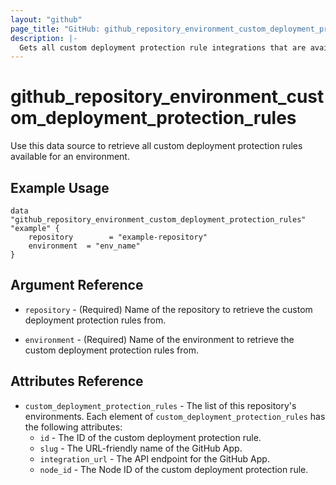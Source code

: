 ```yaml
---
layout: "github"
page_title: "GitHub: github_repository_environment_custom_deployment_protection_rules"
description: |-
  Gets all custom deployment protection rule integrations that are available for an environment.
---
```


# github_repository_environment_custom_deployment_protection_rules

Use this data source to retrieve all custom deployment protection rules available for an environment.

## Example Usage

```hcl
data "github_repository_environment_custom_deployment_protection_rules" "example" {
    repository        = "example-repository"
    environment  = "env_name"
}
```

## Argument Reference

* `repository` - (Required) Name of the repository to retrieve the custom deployment protection rules from.

* `environment` - (Required) Name of the environment to retrieve the custom deployment protection rules from.

## Attributes Reference

* `custom_deployment_protection_rules` - The list of this repository's environments. Each element of `custom_deployment_protection_rules` has the following attributes:
    * `id` - The ID of the custom deployment protection rule.
    * `slug` - The URL-friendly name of the GitHub App.
    * `integration_url` - The API endpoint for the GitHub App.
    * `node_id` - The Node ID of the custom deployment protection rule.
